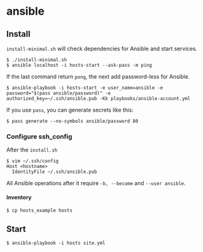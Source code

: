 # ansible

## Install
`install-minimal.sh` will check dependencies for Ansible and start services.

    $ ./install-minimal.sh
    $ ansible localhost -i hosts-start --ask-pass -m ping

If the last command return `pong`, the next add password-less for Ansible.

    $ ansible-playbook -i hosts-start -e user_name=ansible -e password="$(pass ansible/password)" -e authorized_key=~/.ssh/ansible.pub -Kk playbooks/ansible-account.yml

If you use `pass`, you can generate secrets like this:

    $ pass generate --no-symbols ansible/password 80

### Configure ssh_config
After the `install.sh`

    $ vim ~/.ssh/config
    Host <hostname>
      IdentityFile ~/.ssh/ansible.pub

All Ansible operations after it require `-b, --become` and `--user ansible`.

#### Inventory

    $ cp hosts_example hosts

## Start

    $ ansible-playbook -i hosts site.yml
